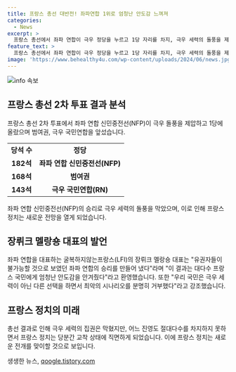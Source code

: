 ```yaml
---
title: 프랑스 총선 대반전! 좌파연합 1위로 엄청난 안도감 느껴져
categories:
  - News
excerpt: >
  프랑스 총선에서 좌파 연합이 극우 정당을 누르고 1당 자리를 차지, 극우 세력의 돌풍을 제압했다. 이번 결과는 프랑스 국민의 극우 세력에 대한 거부감을 나타냈으며, 극우 세력의 집권을 막기 위해 좌파 정당이 단결했다. 마크롱 대통령은 국가 운영을 좌파 연합에 요청할 의무가 있다는 주장이 나오고 있으며, 국정에 대한 논란이 예상된다. 마크롱 대통령의 인기가 하락하면서 프랑스 정치는 교착 상태에 직면하게 되었으며, 정치적 불안이 예상되고 있다.
feature_text: >
  프랑스 총선에서 좌파 연합이 극우 정당을 누르고 1당 자리를 차지, 극우 세력의 돌풍을 제압했다. 이번 결과는 프랑스 국민의 극우 세력에 대한 거부감을 나타냈으며, 극우 세력의 집권을 막기 위해 좌파 정당이 단결했다. 마크롱 대통령은 국가 운영을 좌파 연합에 요청할 의무가 있다는 주장이 나오고 있으며, 국정에 대한 논란이 예상된다. 마크롱 대통령의 인기가 하락하면서 프랑스 정치는 교착 상태에 직면하게 되었으며, 정치적 불안이 예상되고 있다.
image: 'https://www.behealthy4u.com/wp-content/uploads/2024/06/news.jpg'
---
```


<p><img src="https://www.behealthy4u.com/wp-content/uploads/2024/06/news.jpg" alt="info 속보" /></p>

<h2 data-ke-size="size26">프랑스 총선 2차 투표 결과 분석</h2>

<p data-ke-size="size16">프랑스 총선 2차 투표에서 좌파 연합 신민중전선(NFP)이 극우 돌풍을 제압하고 1당에 올랐으며 범여권, 극우 국민연합을 앞섰습니다.</p>

<table>
    <tr>
        <td style="text-align: center; height: 17px;"><b>당석 수</b></td>
        <td style="text-align: center; height: 17px;"><b>정당</b></td>
    </tr>
    <tr>
        <td style="text-align: center; height: 17px;"><b>182석</b></td>
        <td style="text-align: center; height: 17px;"><b>좌파 연합 신민중전선(NFP)</b></td>
    </tr>
    <tr>
        <td style="text-align: center; height: 17px;"><b>168석</b></td>
        <td style="text-align: center; height: 17px;"><b>범여권</b></td>
    </tr>
    <tr>
        <td style="text-align: center; height: 17px;"><b>143석</b></td>
        <td style="text-align: center; height: 17px;"><b>극우 국민연합(RN)</b></td>
    </tr>
</table>

<p data-ke-size="size16">좌파 연합 신민중전선(NFP)의 승리로 극우 세력의 돌풍을 막았으며, 이로 인해 프랑스 정치는 새로운 전망을 열게 되었습니다.</p>

<h2 data-ke-size="size26">장뤼크 멜랑숑 대표의 발언</h2>

<p data-ke-size="size16">좌파 연합을 대표하는 굴복하지않는프랑스(LFI)의 장뤼크 멜랑숑 대표는 "유권자들이 불가능할 것으로 보였던 좌파 연합의 승리를 만들어 냈다"라며 "이 결과는 대다수 프랑스 국민에게 엄청난 안도감을 안겨줬다"라고 환영했습니다. 또한 "우리 국민은 극우 세력이 아닌 다른 선택을 하면서 최악의 시나리오를 분명히 거부했다"라고 강조했습니다.</p>

<h2 data-ke-size="size26">프랑스 정치의 미래</h2>

<p data-ke-size="size16">총선 결과로 인해 극우 세력의 집권은 막혔지만, 어느 진영도 절대다수를 차지하지 못하면서 프랑스 정치는 당분간 교착 상태에 직면하게 되었습니다. 이에 프랑스 정치는 새로운 전개를 맞이할 것으로 보입니다.</p>
생생한 뉴스, <a href="https://qoogle.tistory.com" rel="dofollow">qoogle.tistory.com</a>


